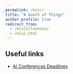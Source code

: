 ```yaml
---
permalink: /misc/
title: "A bunch of Things"
author_profile: true
redirect_from: 
  - /miscellaneous/
  - /misc.html
---
```


## Useful links

* [AI Conferences Deadlines](https://aideadline.es)